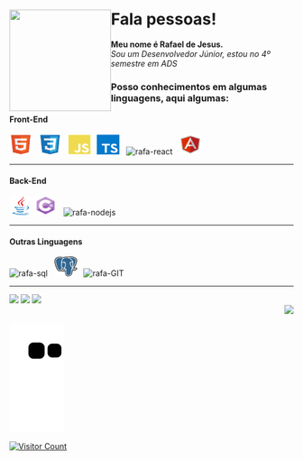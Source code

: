 # Fala pessoas! <a href="https://linkedin.com/in/rafaeldeje"><img src="https://instagram.ffor14-1.fna.fbcdn.net/v/t51.2885-15/313813473_1071583600082753_6923425089316014948_n.jpg?stp=dst-jpg_e35&_nc_ht=instagram.ffor14-1.fna.fbcdn.net&_nc_cat=105&_nc_ohc=Ykt2uyNz9y8AX-2BQAD&edm=ABmJApABAAAA&ccb=7-5&ig_cache_key=Mjk2MTkwNzc2NDg5ODI2ODI2OA%3D%3D.2-ccb7-5&oh=00_AfDNYTEr2KPsF7-N_RmUE1oDKtsTy2CKIDJfPmtNKk3EBw&oe=644FB43A&_nc_sid=6136e7" align="left" width="180" height="180"></a>
**Meu nome é Rafael de Jesus.**<br>
*Sou um Desenvolvedor Júnior, estou no 4º semestre em ADS*</br>

### Posso conhecimentos em algumas linguagens, aqui algumas:
    
 #### Front-End
<p>
  <img alt="rafa-HTML" height="35" width="40" src="https://raw.githubusercontent.com/devicons/devicon/master/icons/html5/html5-original.svg"> &nbsp;
  <img alt="rafa-CSS" height="35" width="40" src="https://raw.githubusercontent.com/devicons/devicon/master/icons/css3/css3-original.svg"> &nbsp;
  <img alt="rafa-Js" height="35" width="40" src="https://raw.githubusercontent.com/devicons/devicon/master/icons/javascript/javascript-plain.svg"> &nbsp;
  <img alt="rafa-type" height="35" width="40" src="https://raw.githubusercontent.com/github/explore/80688e429a7d4ef2fca1e82350fe8e3517d3494d/topics/typescript/typescript.png"/> &nbsp;
  <img alt="rafa-react" height="35" width="40" src="https://img.icons8.com/color/344/react-native.png"/>  &nbsp;
  <img alt="rafa-angular" height="35" width="40" src="https://github.com/WRCrys/devca-portfolio-ts/blob/main/src/assets/angular-logo.svg"/> &nbsp;
</p><hr>

#### Back-End
<p>
  <img alt="rafa-java" height="35" width="40" src="https://raw.githubusercontent.com/devicons/devicon/master/icons/java/java-original.svg">
  <img alt="rafa-csharp" height="35" width="40" src="https://github.com/WRCrys/devca-portfolio-ts/blob/main/src/components/ItemProject/assets/csharp-logo.svg"/> &nbsp;
  <img alt="rafa-nodejs" height="35" width="40"  src="https://upload.wikimedia.org/wikipedia/commons/thumb/d/d9/Node.js_logo.svg/1280px-Node.js_logo.svg.png" /> &nbsp;
</p><hr>

 #### Outras Linguagens
<p>
  <img alt="rafa-sql" height="35" width="40" src="https://www.mysql.com/common/logos/logo-mysql-170x115.png"/> &nbsp;
  <img alt="rafa-postgre" height="35" width="40" src="https://raw.githubusercontent.com/github/explore/80688e429a7d4ef2fca1e82350fe8e3517d3494d/topics/postgresql/postgresql.png"/> &nbsp;
  <img alt="rafa-GIT" height="35" width="40" src="https://cdn.jsdelivr.net/gh/devicons/devicon/icons/git/git-original.svg">
<p/><hr>

<div class="links" align="left">
    <a href="https://api.whatsapp.com/send/?phone=5585982350899&text=Opa+rafa%21+T%C3%A1+podendo+falar+agora%3F&type=phone_number&app_absent=0"><img src="https://img.shields.io/badge/WhatsApp-25D366?style=for-the-badge&logo=whatsapp&logoColor=white"></a>
    <a href="mailto:dejerafa@gmail.com"><img src="https://img.shields.io/badge/Gmail-D14836?style=for-the-badge&logo=gmail&logoColor=white"></a>
    <a href="https://www.linkedin.com/in/rafaeldeje/"><img src="https://img.shields.io/badge/LinkedIn-0077B5?style=for-the-badge&logo=linkedin&logoColor=white"></a>
</div>
          
<div class="Contador de coisinhas" align="right">
 <a href="https://www.github.com/rafaeldeje/"><img height="190em" withd="190em" src="https://github-readme-stats.vercel.app/api/top-langs/?username=rafaeldeje&layout=compact&langs_count=7&theme=synthwave"/>
</div>
      
 </p>  
  
  ![Snake animation](https://github.com/rafaeldeje/rafaeldeje/blob/output/github-contribution-grid-snake.svg)

  ![Visitor Count](https://profile-counter.glitch.me/rafaeldeje/count.svg)
</div>
